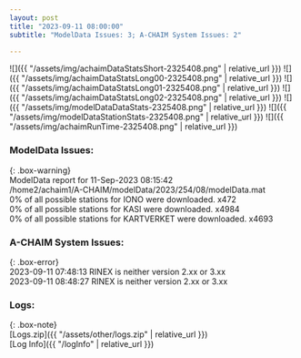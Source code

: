 ```yaml
---
layout: post
title: "2023-09-11 08:00:00"
subtitle: "ModelData Issues: 3; A-CHAIM System Issues: 2"

---
```


![]({{ "/assets/img/achaimDataStatsShort-2325408.png" | relative_url }})
![]({{ "/assets/img/achaimDataStatsLong00-2325408.png" | relative_url }})
![]({{ "/assets/img/achaimDataStatsLong01-2325408.png" | relative_url }})
![]({{ "/assets/img/achaimDataStatsLong02-2325408.png" | relative_url }})
![]({{ "/assets/img/modelDataDataStats-2325408.png" | relative_url }})
![]({{ "/assets/img/modelDataStationStats-2325408.png" | relative_url }})
![]({{ "/assets/img/achaimRunTime-2325408.png" | relative_url }})


### ModelData Issues:  
  
{: .box-warning}  
 ModelData report for 11-Sep-2023 08:15:42   
 /home2/achaim1/A-CHAIM/modelData/2023/254/08/modelData.mat   
 0% of all possible stations for IONO were downloaded. x472   
 0% of all possible stations for KASI were downloaded. x4984   
 0% of all possible stations for KARTVERKET were downloaded. x4693   
  
### A-CHAIM System Issues:  
  
{: .box-error}  
2023-09-11 07:48:13 RINEX is neither version 2.xx or 3.xx  
2023-09-11 08:48:27 RINEX is neither version 2.xx or 3.xx  

### Logs:  
  
{: .box-note}  
[Logs.zip]({{ "/assets/other/logs.zip" | relative_url }})  
[Log Info]({{ "/logInfo" | relative_url }})  
